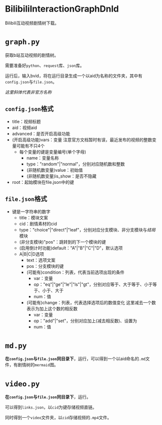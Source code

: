 # BilibiliInteractionGraphDnld
Bilibili互动视频剧情树下载。

# `graph.py`
获取b站互动视频的剧情树。

需要准备好`python`、`request`库、`json`库。

运行后，输入bvid，将在运行目录生成一个以aid为名称的文件夹，其中有`config.json`与`file.json`。

*这里斜体代表非官方名称*

## `config.json`格式
- title：视频标题
- aid：视频aid
- advanced：是否开启高级功能
- (开启高级功能)vars：变量
  注意官方文档暂时有误，最近发布的视频的整数变量可能有不只4个
    - 每个变量的键是变量编号(单个字母)
      - name：变量名称
      - type："random"|"normal"，分别对应随机数和整数
      - (非随机数变量)value：初始值
      - (非随机数变量)is_show：是否不隐藏
- root：起始模块在file.json中的键

## `file.json`格式
- 键是一字符串的数字
  - title：模块文案
  - cid：剧情素材的cid
  - type："choice"|"direct"|"leaf"，分别对应分支模块、非分支模块与*结局*模块
  - (非分支模块)"pos"：跳转到的下一个模块的键
  - (启用倒计时功能)default："A"|"B"|"C"|"D"，默认选项
  - A|B|C|D选项
    - text：选项文案
    - pos：分支模块的键
    - (可能有)condition：列表，代表当前选项出现的条件
      - var：变量
      - op："eq"|"ge"|"le"|"ls"|"gt"，分别对应等于、大于等于、小于等于、小于、大于
      - num：值
    - (可能有)change：列表，代表选择选项后的数值变化
      这里减去一个数表示为加上这个数的相反数
      - var：变量
      - op："add"|"set"，分别对应加上(减去相反数)、设置为
      - num：值

# `md.py`

**在`config.json`与`file.json`同目录下**，运行，可以得到一个以aid命名的`.md`文件，有剧情树的`mermaid`图。

# `video.py`

**在`config.json`与`file.json`同目录下**，运行。

可以得到`links.json`，以`cid`为键存储视频直链。

同时得到一个`video`文件夹，以`cid`存储视频的`.mp4`文件。
